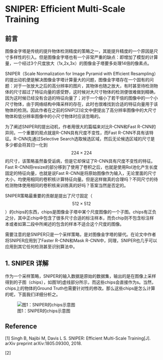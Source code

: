 # SNIPER: Efficient Multi-Scale Training

## 前言

图像金字塔是传统的提升物体检测精度的策略之一，其能提升精度的一个原因是尺寸多样性的引入。但是图像金字塔也有一个非常严重的缺点：即增加了模型的计算量，一个经过3个尺度放大（1x,2x,3x）的图像金子塔要多处理14倍的像素点。

SNIPER（Scale Normalization for Image Pyramid with Efficient Resampling）的提出动机便是解决图像金字塔计算量大的问题，图像金字塔存在一个固有的问题：对于一张放大之后的高分辨率的图片，其物体也随之放大，有时甚至待检测物体的尺寸超过了特征向量的感受野，这时候对大尺寸物体的检测便很难做到精确，因为这时候已经没有合适的特征向量了；对于一个缩小了若干倍的图像中的一个小尺寸物体，由于网络结构中降采样的存在，此时也很难找到合适的特征向量用于该物体的检测。因此作者在之前的SNIP\[2\]论文中便提出了高分辨率图像中的大尺寸物体和低分辨率图像中的小尺寸物体时应该忽略的。

为了阐述SNIPER的提出动机，作者用很大的篇幅来对比R-CNN和Fast R-CNN的异同，一个重要的观点就是R-CNN具有尺度不变性，而Fast R-CNN不具有该特征。R-CNN先通过Selective Search选取候选区域，然后无论候选区域的尺寸是多少都会将其归一化到$$224\times224$$的尺寸，该策略虽然备受诟病，但是它却保证了R-CNN具有尺度不变性的特征。Fast R-CNN将resize的部分移到了使用了卷积之后，也就是使用RoI池化产生长度固定的特征向量，也就是说Fast R-CNN是将原始图像作为输入，无论里面的尺寸大小，均使用相同的卷积核计算特征向量。但是这样做真的合理吗？不同尺寸的待检测物体使用相同的卷积核来训练真的好吗？答案当然是否定的。

SNIPER策略最重要的贡献是提出了尺寸固定（$$512 \times 512$$）的chips的东西，chips是图像金子塔中某个尺度图像的一个子图。chips有正负之分，其中正chip中包含了很多尺寸合适的标注样本，而负chip则不包含标注样本或者如第二段中所阐述的包含的样本不适合这个尺度的图像。

需要注意的是SNIPER只是一个采样策略，是对图像金字塔的替代。在论文中作者将SNIPER应用到了Faster R-CNN和Mask R-CNN中，同理，SNIPER也几乎可以应用到其它任何检测甚至识别算法中。

## 1. SNIPER 详解

作为一个采样策略，SNIPER的输入数据是原始的数据集，输出的是在图像上采样得到的子图（chips），如图1的虚线部分所示，而这些chips会直接作为s。当然，chips上的物体的Ground Truth也需要针对性的修改。那么这些chips是怎么计算的呢，下面我们详细分析之。

<figure>
<img src="/assets/SNIPER_1.png" alt="图1：SNIPER的chips示意图" />
<figcaption>图1：SNIPER的chips示意图</figcaption>
</figure>

## Reference

\[1\] Singh B, Najibi M, Davis L S. SNIPER: Efficient Multi-Scale Training[J]. arXiv preprint arXiv:1805.09300, 2018.

\[2\] 